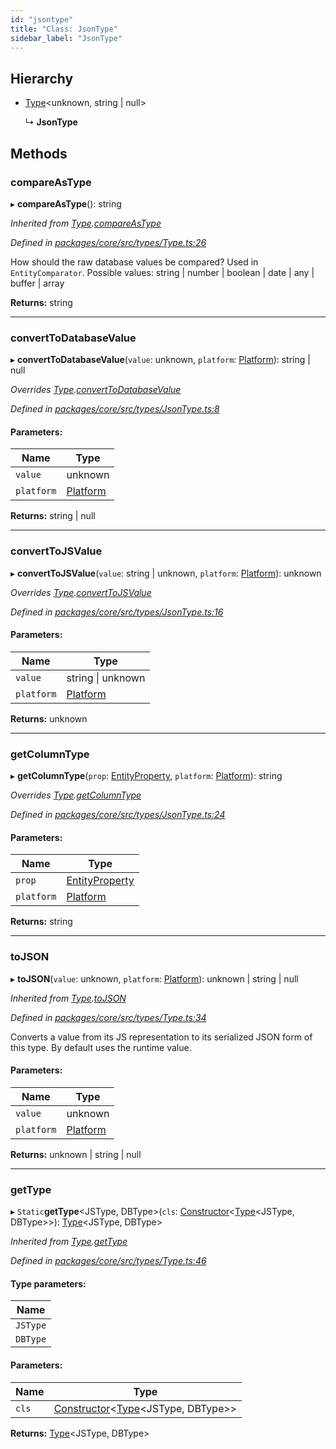 ```yaml
---
id: "jsontype"
title: "Class: JsonType"
sidebar_label: "JsonType"
---
```


## Hierarchy

* [Type](type.md)&#60;unknown, string \| null>

  ↳ **JsonType**

## Methods

### compareAsType

▸ **compareAsType**(): string

*Inherited from [Type](type.md).[compareAsType](type.md#compareastype)*

*Defined in [packages/core/src/types/Type.ts:26](https://github.com/mikro-orm/mikro-orm/blob/4249b052e/packages/core/src/types/Type.ts#L26)*

How should the raw database values be compared? Used in `EntityComparator`.
Possible values: string | number | boolean | date | any | buffer | array

**Returns:** string

___

### convertToDatabaseValue

▸ **convertToDatabaseValue**(`value`: unknown, `platform`: [Platform](platform.md)): string \| null

*Overrides [Type](type.md).[convertToDatabaseValue](type.md#converttodatabasevalue)*

*Defined in [packages/core/src/types/JsonType.ts:8](https://github.com/mikro-orm/mikro-orm/blob/4249b052e/packages/core/src/types/JsonType.ts#L8)*

#### Parameters:

Name | Type |
------ | ------ |
`value` | unknown |
`platform` | [Platform](platform.md) |

**Returns:** string \| null

___

### convertToJSValue

▸ **convertToJSValue**(`value`: string \| unknown, `platform`: [Platform](platform.md)): unknown

*Overrides [Type](type.md).[convertToJSValue](type.md#converttojsvalue)*

*Defined in [packages/core/src/types/JsonType.ts:16](https://github.com/mikro-orm/mikro-orm/blob/4249b052e/packages/core/src/types/JsonType.ts#L16)*

#### Parameters:

Name | Type |
------ | ------ |
`value` | string \| unknown |
`platform` | [Platform](platform.md) |

**Returns:** unknown

___

### getColumnType

▸ **getColumnType**(`prop`: [EntityProperty](../interfaces/entityproperty.md), `platform`: [Platform](platform.md)): string

*Overrides [Type](type.md).[getColumnType](type.md#getcolumntype)*

*Defined in [packages/core/src/types/JsonType.ts:24](https://github.com/mikro-orm/mikro-orm/blob/4249b052e/packages/core/src/types/JsonType.ts#L24)*

#### Parameters:

Name | Type |
------ | ------ |
`prop` | [EntityProperty](../interfaces/entityproperty.md) |
`platform` | [Platform](platform.md) |

**Returns:** string

___

### toJSON

▸ **toJSON**(`value`: unknown, `platform`: [Platform](platform.md)): unknown \| string \| null

*Inherited from [Type](type.md).[toJSON](type.md#tojson)*

*Defined in [packages/core/src/types/Type.ts:34](https://github.com/mikro-orm/mikro-orm/blob/4249b052e/packages/core/src/types/Type.ts#L34)*

Converts a value from its JS representation to its serialized JSON form of this type.
By default uses the runtime value.

#### Parameters:

Name | Type |
------ | ------ |
`value` | unknown |
`platform` | [Platform](platform.md) |

**Returns:** unknown \| string \| null

___

### getType

▸ `Static`**getType**&#60;JSType, DBType>(`cls`: [Constructor](../index.md#constructor)&#60;[Type](type.md)&#60;JSType, DBType>>): [Type](type.md)&#60;JSType, DBType>

*Inherited from [Type](type.md).[getType](type.md#gettype)*

*Defined in [packages/core/src/types/Type.ts:46](https://github.com/mikro-orm/mikro-orm/blob/4249b052e/packages/core/src/types/Type.ts#L46)*

#### Type parameters:

Name |
------ |
`JSType` |
`DBType` |

#### Parameters:

Name | Type |
------ | ------ |
`cls` | [Constructor](../index.md#constructor)&#60;[Type](type.md)&#60;JSType, DBType>> |

**Returns:** [Type](type.md)&#60;JSType, DBType>
